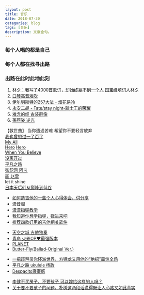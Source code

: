 ```yaml
---
layout: post
title: 音乐
date: 2018-07-30
categories: blog
tags: [音乐]
description: 文章金句。
---
```


### 每个人唱的都是自己
### 每个人都在找寻出路
### 出路在此时此地此刻

1. [林夕：我写了4000首歌词，却始终赢不到一个人](http://www.360doc.cn/article/8088453_705218763.html)  [国宝级填词人林夕](https://www.bilibili.com/video/av32282924)
1. [口琴高音难吹](https://www.bilibili.com/video/av22978073)
1. [伊尓明斯特的257大法 - 烟花易冷](http://changba.com/s/P1Rr11R5lkRDuaImCoCw8w)
1. [永安二胡 - Fate/stay night-骑士王的荣耀](http://y.taihe.com/wangan0921/songlist)
1. [难念的经 古装群像](https://www.bilibili.com/video/av11079245)
1. [孫燕姿 逆光](https://www.bilibili.com/video/av31492667)


<p>
   </p>
   
【救世曲】 当你遭遇苦难 希望你不要轻言放弃<br>
[我也曾想过一了百了](https://www.bilibili.com/video/av29241430)<br>
[My All](https://www.bilibili.com/video/av3762191)<br>
[Hero](https://www.bilibili.com/video/av16545419?from=search&seid=13830166708811834443)  [Hero](https://www.bilibili.com/video/av5558272?from=search&seid=13830166708811834443)<br>
[When You Believe](https://www.bilibili.com/video/av2460373/?spm_id_from=333.788.videocard.0)<br>
[没离开过](https://www.bilibili.com/video/av10988250)<br>
[平凡之路](https://www.bilibili.com/video/av18677388)<br>
[张韶涵 阿刁](https://www.bilibili.com/video/av18529568)<br>
[画 赵雷](https://www.bilibili.com/video/av13963941)<br>
let it shine<br>
[日本天后们从巅峰到低谷](https://www.bilibili.com/video/av31471338)

<p>
   </p>

- [如何选吉他的一些个人心得体会，供分享](https://tieba.baidu.com/p/5219424537?pn=0&)
- [潇音阁](http://i.youku.com/i/UNzU4NzM4NDA=/navcustom?spm=a2hzp.8249370.0.0&id=484415)
- [潇潇指弹教学](https://space.bilibili.com/21637986/#/channel/detail?cid=3698)
- [我知道你想学指弹，戳进来吧](https://www.bilibili.com/video/av19937058)
- [推荐四款好用的吉他相关软件](https://www.bilibili.com/video/av9276949)

<p>
   </p>

- [天空之城 吉他独奏](https://www.bilibili.com/video/av13257572)
- [青鸟 火影OP❤最强版本](https://www.bilibili.com/video/av17147475)
- [PLANET](https://www.bilibili.com/video/av21127757)
- [Butter-Fly(Ballad-Original Ver.)](https://www.bilibili.com/video/av4331458)

<p>
   </p>

- [一把琵琶带你环游世界，方锦龙又用他的“绝招”震惊全场](https://www.bilibili.com/video/av23126286)
- [平凡之路 ukulele 杨政](https://www.bilibili.com/video/av1724842)
- [Despacito寝室版](https://www.bilibili.com/video/av19648898)

<p>
   </p>
   
- [李健不买房子，不要孩子 可以嫁给这样的人吗？](https://www.bilibili.com/video/av32281369)
- [关于要不要孩子的问题，朴树这两段话说得既让人心疼又如此真实](https://www.bilibili.com/video/av30920720)
